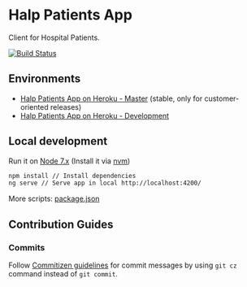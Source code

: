 # Halp Patients App
Client for Hospital Patients.

[![Build Status](https://travis-ci.org/halp-project/halp-patients-app.svg?branch=dev)](https://travis-ci.org/halp-project/halp-patients-app)

## Environments
- [Halp Patients App on Heroku - Master](https://halp-patients-app.herokuapp.com/) (stable, only for customer-oriented releases)
- [Halp Patients App on Heroku - Development](https://halp-patients-app-staging.herokuapp.com/)

## Local development

Run it on [Node 7.x](https://nodejs.org/es/) (Install it via [nvm](https://github.com/creationix/nvm))
```bash
npm install // Install dependencies 
ng serve // Serve app in local http://localhost:4200/ 
```

More scripts: [package.json](https://github.com/halp-project/halp-patients-app/blob/dev/package.json)

## Contribution Guides
### Commits
Follow [Commitizen guidelines](https://github.com/commitizen/cz-cli) for commit messages by using `git cz` command instead of `git commit`.
